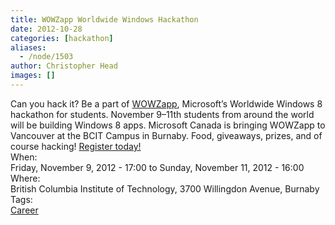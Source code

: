 ```yaml
---
title: WOWZapp Worldwide Windows Hackathon
date: 2012-10-28
categories: [hackathon]
aliases:
  - /node/1503
author: Christopher Head
images: []
---
```


<div class="field field-name-body field-type-text-with-summary field-label-hidden"><div class="field-items"><div class="field-item even">Can you hack it? Be a part of <a href="https://blogs.msdn.com/b/cdnstudents/archive/2012/10/23/canada-join-the-worldwide-wowzapp-hackathon-november-9-11th.aspx">WOWZapp</a>, Microsoft&#x2019;s Worldwide Windows 8 hackathon for students. November 9&#x2013;11th students from around the world will be building Windows 8 apps. Microsoft Canada is bringing WOWZapp to Vancouver at the BCIT Campus in Burnaby. Food, giveaways, prizes, and of course hacking! <a href="https://www.microsoft.com/student/en-us/wowzapp/eventpage.aspx?drop=85WT.mc_id=club">Register today!</a></div></div></div><div class="field field-name-field-dates field-type-datetime field-label-above"><div class="field-label">When:&#xA0;</div><div class="field-items"><div class="field-item even"><span class="date-display-range"><span class="date-display-start">Friday, November 9, 2012 - 17:00</span> to <span class="date-display-end">Sunday, November 11, 2012 - 16:00</span></span></div></div></div><div class="field field-name-field-location field-type-text field-label-above"><div class="field-label">Where:&#xA0;</div><div class="field-items"><div class="field-item even">British Columbia Institute of Technology, 3700 Willingdon Avenue, Burnaby</div></div></div>    <footer>
    <div class="field field-name-field-tags field-type-taxonomy-term-reference field-label-above"><div class="field-label">Tags:&#xA0;</div><div class="field-items"><div class="field-item even"><a href="/career">Career</a></div></div></div>      </footer>
